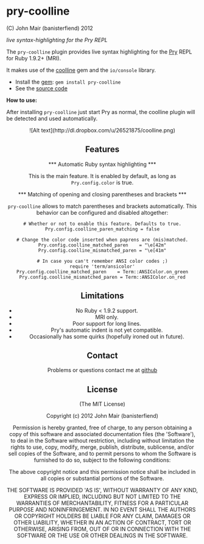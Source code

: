 pry-coolline
===========

(C) John Mair (banisterfiend) 2012

_live syntax-highlighting for the Pry REPL_

The `pry-coolline` plugin provides live syntax highlighting for the
[Pry](http://pry.github.com) REPL for Ruby 1.9.2+ (MRI).

It makes use of the [coolline](https://github.com/mon-ouie/coolline)
gem and the `io/console` library.

* Install the [gem](https://rubygems.org/gems/pry-coolline): `gem install pry-coolline`
* See the [source code](http://github.com/pry/pry-coolline)


**How to use:**

After installing `pry-coolline` just start Pry as normal, the coolline
plugin will be detected and used automatically.

<center>
![Alt text](http://dl.dropbox.com/u/26521875/coolline.png)

Features
--------

*** Automatic Ruby syntax highlighting ***

This is the main feature. It is enabled by default, as long as
`Pry.config.color` is true.

*** Matching of opening and closing parentheses and brackets ***

`pry-coolline` allows to match parentheses and brackets automatically. This
behavior can be configured and disabled altogether:

    # Whether or not to enable this feature. Defaults to true.
    Pry.config.coolline_paren_matching = false

    # Change the color code inserted when paprens are (mis)matched.
    Pry.config.coolline_matched_paren    = "\e[42m"
    Pry.config.coolline_mismatched_paren = "\e[41m"

    # In case you can't remember ANSI color codes ;)
    require 'term/ansicolor'
    Pry.config.coolline_matched_paren    = Term::ANSIColor.on_green
    Pry.config.coolline_mismatched_paren = Term::ANSIColor.on_red

Limitations
-----------

* No Ruby < 1.9.2 support.
* MRI only.
* Poor support for long lines.
* Pry's automatic indent is not yet compatible.
* Occasionally has some quirks (hopefully ironed out in future).

Contact
-------

Problems or questions contact me at [github](http://github.com/banister)


License
-------

(The MIT License)

Copyright (c) 2012 John Mair (banisterfiend)

Permission is hereby granted, free of charge, to any person obtaining
a copy of this software and associated documentation files (the
'Software'), to deal in the Software without restriction, including
without limitation the rights to use, copy, modify, merge, publish,
distribute, sublicense, and/or sell copies of the Software, and to
permit persons to whom the Software is furnished to do so, subject to
the following conditions:

The above copyright notice and this permission notice shall be
included in all copies or substantial portions of the Software.

THE SOFTWARE IS PROVIDED 'AS IS', WITHOUT WARRANTY OF ANY KIND,
EXPRESS OR IMPLIED, INCLUDING BUT NOT LIMITED TO THE WARRANTIES OF
MERCHANTABILITY, FITNESS FOR A PARTICULAR PURPOSE AND NONINFRINGEMENT.
IN NO EVENT SHALL THE AUTHORS OR COPYRIGHT HOLDERS BE LIABLE FOR ANY
CLAIM, DAMAGES OR OTHER LIABILITY, WHETHER IN AN ACTION OF CONTRACT,
TORT OR OTHERWISE, ARISING FROM, OUT OF OR IN CONNECTION WITH THE
SOFTWARE OR THE USE OR OTHER DEALINGS IN THE SOFTWARE.
